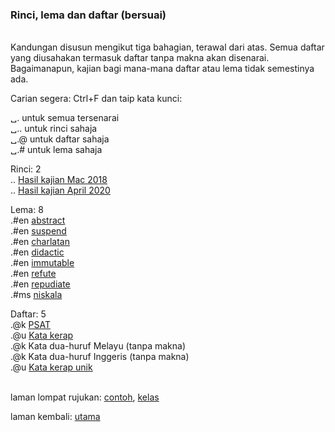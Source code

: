 ---
---

### Rinci, lema dan daftar (bersuai)

&nbsp;  
Kandungan disusun mengikut tiga bahagian, terawal dari atas.
Semua daftar yang diusahakan termasuk daftar tanpa makna
akan disenarai. Bagaimanapun, kajian bagi mana-mana daftar
atau lema tidak semestinya ada.

Carian segera: Ctrl+F dan taip kata kunci:

&#9251;&#46; untuk semua tersenarai  
&#9251;&#46;&#46; untuk rinci sahaja  
&#9251;&#46;@ untuk daftar sahaja  
&#9251;&#46;# untuk lema sahaja  

Rinci: 2  
 .. [Hasil kajian Mac 2018](ura/1803.md)  
 .. [Hasil kajian April 2020](ura/2004.md)  

Lema: 8  
 .#en [abstract](ura/en/abstract.md)  
 .#en [suspend](ura/en/suspend.md)  
 .#en [charlatan](ura/en/charlatan.md)  
 .#en [didactic](ura/en/didactic.md)  
 .#en [immutable](ura/en/immutable.md)  
 .#en [refute](ura/en/refute.md)  
 .#en [repudiate](ura/en/repudiate.md)  
 .#ms [niskala](ura/ms/niskala.md)  

Daftar: 5  
 .@k [PSAT](ura/psat.md)  
 .@u [Kata kerap](ura/katakerap.md)  
 .@k Kata dua-huruf Melayu (tanpa makna)  
 .@k Kata dua-huruf Inggeris (tanpa makna)  
 .@u [Kata kerap unik](ura/kerapu.md)  

&nbsp;  
laman lompat rujukan: [contoh][1], [kelas][2]

laman kembali: [utama][0]

  [0]: index.md
  [1]: panduan/ruj/contoh.md
  [2]: panduan/ruj/kelas.md
